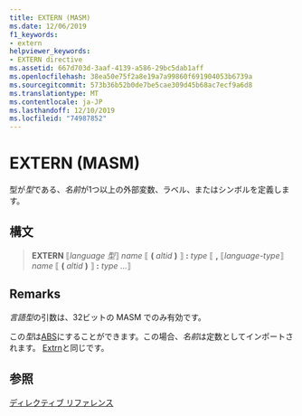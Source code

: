 ```yaml
---
title: EXTERN (MASM)
ms.date: 12/06/2019
f1_keywords:
- extern
helpviewer_keywords:
- EXTERN directive
ms.assetid: 667d703d-3aaf-4139-a586-29bc5dab1aff
ms.openlocfilehash: 38ea50e75f2a8e19a7a99860f691904053b6739a
ms.sourcegitcommit: 573b36b52b0de7be5cae309d45b68ac7ecf9a6d8
ms.translationtype: MT
ms.contentlocale: ja-JP
ms.lasthandoff: 12/10/2019
ms.locfileid: "74987852"
---
```

# <a name="extern-masm"></a>EXTERN (MASM)

型が*型*である、*名前*が1つ以上の外部変数、ラベル、またはシンボルを定義します。

## <a name="syntax"></a>構文

> **EXTERN** ⟦*language 型*⟧ *name* ⟦ __(__ *altid* __)__ ⟧ __:__ *type* ⟦ __,__ ⟦*language-type*⟧ *name* ⟦ __(__ *altid* __)__ ⟧ __:__ *type* ...⟧

## <a name="remarks"></a>Remarks

*言語型*の引数は、32ビットの MASM でのみ有効です。

この*型*は[ABS](../../assembler/masm/operator-abs.md)にすることができます。この場合、*名前*は定数としてインポートされます。 [Extrn](../../assembler/masm/extrn.md)と同じです。

## <a name="see-also"></a>参照

[ディレクティブ リファレンス](../../assembler/masm/directives-reference.md)

